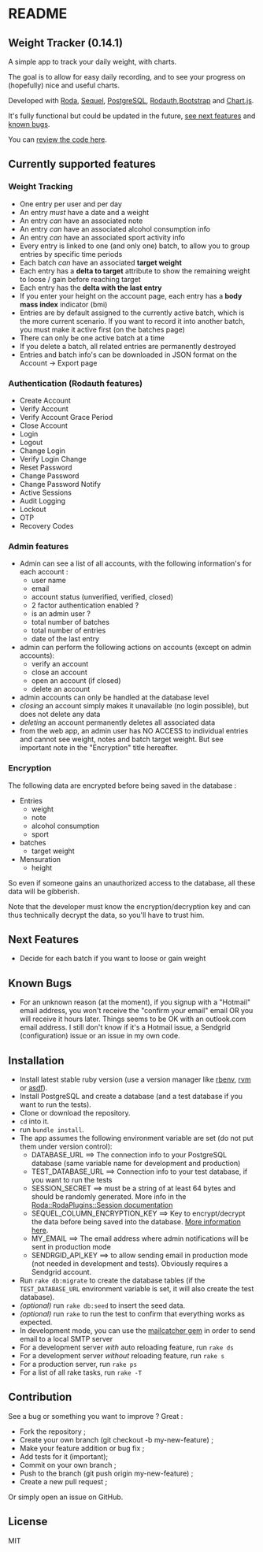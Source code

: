 # README

## Weight Tracker (0.14.1)

A simple app to track your daily weight, with charts.

The goal is to allow for easy daily recording, and to see your progress on (hopefully) nice and useful charts.

Developed with [Roda](http://roda.jeremyevans.net/index.html),
[Sequel](http://sequel.jeremyevans.net/), [PostgreSQL](https://www.postgresql.org/),
[Rodauth](http://rodauth.jeremyevans.net/),[Bootstrap](https://getbootstrap.com/) and [Chart.js](https://www.chartjs.org/).

It's fully functional but could be updated in the future, [see next features](#next-features) and [known bugs](#known-bugs).

You can [review the code here](https://github.com/loranger32/weight_tracker_roda).


## Currently supported features

### Weight Tracking

- One entry per user and per day
- An entry _must_ have a date and a weight
- An entry _can_ have an associated note
- An entry _can_ have an associated alcohol consumption info
- An entry _can_ have an associated sport activity info
- Every entry is linked to one (and only one) batch, to allow you to group entries by specific time periods
- Each batch _can_ have an associated **target weight**
- Each entry has a **delta to target** attribute to show the remaining weight to loose / gain before reaching target
- Each entry has the **delta with the last entry**
- If you enter your height on the account page, each entry has a **body mass index** indicator (bmi)
- Entries are by default assigned to the currently active batch, which is the more current scenario. If you want to record it into another batch, you must make it active first (on the batches page)
- There can only be one active batch at a time
- If you delete a batch, all related entries are permanently destroyed
- Entries and batch info's can be downloaded in JSON format on the Account -> Export page


### Authentication (Rodauth features)

- Create Account
- Verify Account
- Verify Account Grace Period
- Close Account
- Login
- Logout
- Change Login
- Verify Login Change
- Reset Password
- Change Password
- Change Password Notify
- Active Sessions
- Audit Logging
- Lockout
- OTP
- Recovery Codes

### Admin features

- Admin can see a list of all accounts, with the following information's for each account :
  - user name
  - email
  - account status (unverified, verified, closed)
  - 2 factor authentication enabled ?
  - is an admin user ?
  - total number of batches
  - total number of entries
  - date of the last entry
- admin can perform the following actions on accounts (except on admin accounts):
  - verify an account
  - close an account
  - open an account (if closed)
  - delete an account
- admin accounts can only be handled at the database level
- _closing_ an account simply makes it unavailable (no login possible), but does not delete any data
- _deleting_ an account permanently deletes all associated data
- from the web app, an admin user has NO ACCESS to individual entries and cannot see weight, notes and batch target weight. But see important note in the "Encryption" title hereafter.


### Encryption

The following data are encrypted before being saved in the database :

- Entries
   - weight
   - note
   - alcohol consumption
   - sport
- batches
  - target weight
- Mensuration
  - height

So even if someone gains an unauthorized access to the database, all these data will be gibberish.

Note that the developer must know the encryption/decryption key and can thus technically decrypt the data, so you'll have to trust him.


## Next Features

- Decide for each batch if you want to loose or gain weight

## Known Bugs

- For an unknown reason (at the moment), if you signup with a "Hotmail" email address, you won't receive the "confirm your email" email OR you will receive it hours later. Things seems to be OK with an outlook.com email address. I still don't know if it's a Hotmail issue, a Sendgrid (configuration) issue or an issue in my own code.


## Installation

- Install latest stable ruby version (use a version manager like [rbenv](https://github.com/rbenv/rbenv), [rvm](https://rvm.io/) or [asdf](https://github.com/asdf-vm/asdf-ruby)).
- Install PostgreSQL and create a database (and a test database if you want to run the tests).
- Clone or download the repository.
- `cd` into it.
- run `bundle install`.
- The app assumes the following environment variable are set (do not put them under version control):
  - DATABASE_URL ==> The connection info to your PostgreSQL database (same variable name for development and production)
  - TEST_DATABASE_URL ==> Connection info to your test database, if you want to run the tests
  - SESSION_SECRET ==> must be a string of at least 64 bytes and should be randomly generated. More info in the [Roda::RodaPlugins::Session documentation](http://roda.jeremyevans.net/rdoc/classes/Roda/RodaPlugins/Sessions.html)
  - SEQUEL_COLUMN_ENCRYPTION_KEY ==> Key to encrypt/decrypt the data before being saved into the database. [More information here](http://sequel.jeremyevans.net/rdoc-plugins/classes/Sequel/Plugins/ColumnEncryption.html).
  - MY_EMAIL ==> The email address where admin notifications will be sent in production mode
  - SENDRGID_API_KEY ==> to allow sending email in production mode (not needed in development and tests). Obviously requires a Sendgrid account.
- Run `rake db:migrate` to create the database tables (if the `TEST_DATABASE_URL` environment variable is set, it will also create the test database).
- _(optional)_ run `rake db:seed` to insert the seed data.
- _(optional)_ run `rake` to run the test to confirm that everything works as expected.
- In development mode, you can use the [mailcatcher gem](https://rubygems.org/gems/mailcatcher) in order to send email to a local SMTP server
- For a development server _with_ auto reloading feature, run `rake ds`
- For a development server _without_ reloading feature, run `rake s`
- For a production server, run `rake ps`
- For a list of all rake tasks, run `rake -T`

## Contribution

See a bug or something you want to improve ? Great :
- Fork the repository ;
- Create your own branch (git checkout -b my-new-feature) ;
- Make your feature addition or bug fix ;
- Add tests for it (important);
- Commit on your own branch ;
- Push to the branch (git push origin my-new-feature) ;
- Create a new pull request ;

Or simply open an issue on GitHub.

## License

MIT
